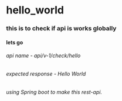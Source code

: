 # hello_world
### this is to check if api is works globally 
#### lets go
###### api name - api/v-1/check/hello
###### expected response - Hello World
###### using Spring boot to make this rest-api. 

